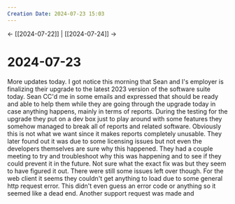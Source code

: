 ```yaml
---
Creation Date: 2024-07-23 15:03
---
```


<- [[2024-07-22]] | [[2024-07-24]]  ->

# 2024-07-23
More updates today. I got notice this morning that Sean and I's employer is finalizing their upgrade to the latest 2023 version of the software suite today. Sean CC'd me in some emails and expressed that should be ready and able to help them while they are going through the upgrade today in case anything happens, mainly in terms of reports. During the testing for the upgrade they put on a dev box just to play around with some features they somehow managed to break all of reports and related software. Obviously this is not what we want since it makes reports completely unusable. They later found out it was due to some licensing issues but not even the developers themselves are sure why this happened. They had a couple meeting to try and troubleshoot why this was happening and to see if they could prevent it in the future. Not sure what the exact fix was but they seem to have figured it out. There were still some issues left over though. For the web client it seems they couldn't get anything to load due to some general http request error. This didn't even guess an error code or anything so it seemed like a dead end. Another support request was made and 